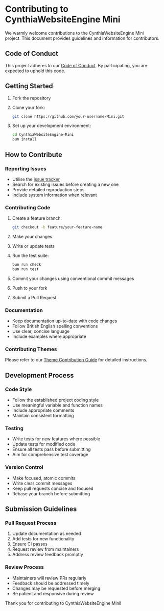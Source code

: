 # Contributing to CynthiaWebsiteEngine Mini

We warmly welcome contributions to the CynthiaWebsiteEngine Mini project. This document provides guidelines and information for contributors.

## Code of Conduct

This project adheres to our [Code of Conduct](CODE_OF_CONDUCT.md). By participating, you are expected to uphold this code.

## Getting Started

1. Fork the repository
2. Clone your fork:

   ```bash
   git clone https://github.com/your-username/Mini.git
   ```

3. Set up your development environment:

   ```bash
   cd CynthiaWebsiteEngine-Mini
   bun install
   ```

## How to Contribute

### Reporting Issues

- Utilise the [issue tracker](https://github.com/CynthiaWebsiteEngine/Mini/issues)
- Search for existing issues before creating a new one
- Provide detailed reproduction steps
- Include system information when relevant

### Contributing Code

1. Create a feature branch:

   ```bash
   git checkout -b feature/your-feature-name
   ```

2. Make your changes
3. Write or update tests
4. Run the test suite:

   ```bash
   bun run check
   bun run test
   ```

5. Commit your changes using conventional commit messages
6. Push to your fork
7. Submit a Pull Request

### Documentation

- Keep documentation up-to-date with code changes
- Follow British English spelling conventions
- Use clear, concise language
- Include examples where appropriate

### Contributing Themes

Please refer to our [Theme Contribution Guide](https://cynthiawebsiteengine.github.io/Mini-docs/#/adding-themes) for detailed instructions.

## Development Process

### Code Style

- Follow the established project coding style
- Use meaningful variable and function names
- Include appropriate comments
- Maintain consistent formatting

### Testing

- Write tests for new features where possible
- Update tests for modified code
- Ensure all tests pass before submitting
- Aim for comprehensive test coverage

### Version Control

- Make focused, atomic commits
- Write clear commit messages
- Keep pull requests concise and focused
- Rebase your branch before submitting

## Submission Guidelines

### Pull Request Process

1. Update documentation as needed
2. Add tests for new functionality
3. Ensure CI passes
4. Request review from maintainers
5. Address review feedback promptly

### Review Process

- Maintainers will review PRs regularly
- Feedback should be addressed timely
- Changes may be requested before merging
- Be patient and responsive during review

Thank you for contributing to CynthiaWebsiteEngine Mini!
